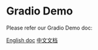 # Gradio Demo

Please refer our Gradio Demo doc:

[English doc](https://lightx2v-en.readthedocs.io/en/latest/deploy_guides/deploy_gradio.html)
[中文文档](https://lightx2v-zhcn.readthedocs.io/zh-cn/latest/deploy_guides/deploy_gradio.mdl)
